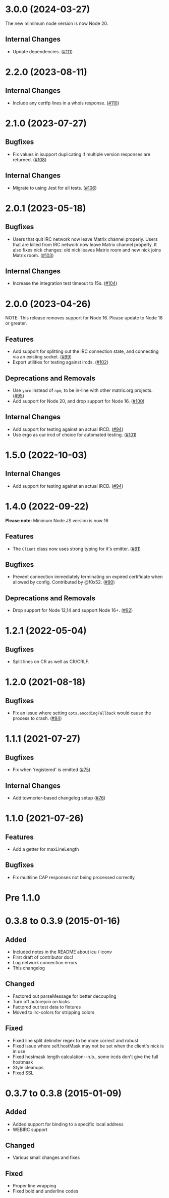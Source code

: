 3.0.0 (2024-03-27)
==================

The new mimimum node version is now Node 20.

Internal Changes
----------------

- Update dependencies. ([\#111](https://github.com/matrix-org/node-irc/issues/111))


2.2.0 (2023-08-11)
==================

Internal Changes
----------------

- Include any certfp lines in a whois response. ([\#110](https://github.com/matrix-org/node-irc/issues/110))


2.1.0 (2023-07-27)
==================

Bugfixes
--------

- Fix values in isupport duplicating if multiple version responses are returned. ([\#108](https://github.com/matrix-org/node-irc/issues/108))


Internal Changes
----------------

- Migrate to using Jest for all tests. ([\#106](https://github.com/matrix-org/node-irc/issues/106))


2.0.1 (2023-05-18)
==================

Bugfixes
--------

- Users that quit IRC network now leave Matrix channel properly.
  Users that are killed from IRC network now leave Matrix channel properly.
  It also fixes nick changes: old nick leaves Matrix room and new nick joins Matrix room. ([\#103](https://github.com/matrix-org/node-irc/issues/103))


Internal Changes
----------------

- Increase the integration test timeout to 15s. ([\#104](https://github.com/matrix-org/node-irc/issues/104))


2.0.0 (2023-04-26)
==================

NOTE: This release removes support for Node 16. Please update to Node 18 or greater.

Features
--------

- Add support for splitting out the IRC connection state, and connecting via an existing socket. ([\#99](https://github.com/matrix-org/node-irc/issues/99))
- Export utilities for testing against ircds. ([\#102](https://github.com/matrix-org/node-irc/issues/102))

Deprecations and Removals
-------------------------

- Use `yarn` instead of `npm`, to be in-line with other matrix.org projects. ([\#95](https://github.com/matrix-org/node-irc/issues/95))
- Add support for Node 20, and drop support for Node 16. ([\#100](https://github.com/matrix-org/node-irc/issues/100))


Internal Changes
----------------

- Add support for testing against an actual IRCD. ([\#94](https://github.com/matrix-org/node-irc/issues/94))
- Use ergo as our ircd of choice for automated testing. ([\#101](https://github.com/matrix-org/node-irc/issues/101))


1.5.0 (2022-10-03)
==================

Internal Changes
----------------

- Add support for testing against an actual IRCD. ([\#94](https://github.com/matrix-org/node-irc/issues/94))


1.4.0 (2022-09-22)
==================

**Please note:** Minimum Node.JS version is now 16

Features
--------

- The `Client` class now uses strong typing for it's emitter. ([\#91](https://github.com/matrix-org/node-irc/issues/91))


Bugfixes
--------

- Prevent connection immediately terminating on expired certificate when allowed by config. Contributed by @f0x52. ([\#90](https://github.com/matrix-org/node-irc/issues/90))


Deprecations and Removals
-------------------------

- Drop support for Node 12,14 and support Node 16+. ([\#92](https://github.com/matrix-org/node-irc/issues/92))


1.2.1 (2022-05-04)
===================

Bugfixes
--------

- Split lines on CR as well as CR/CRLF.

1.2.0 (2021-08-18)
===================

Bugfixes
--------

- Fix an issue where setting `opts.encodingFallback` would cause the process to crash. ([\#84](https://github.com/matrix-org/node-irc/issues/84))


1.1.1 (2021-07-27)
===================

Bugfixes
--------

- Fix when 'registered' is emitted ([\#75](https://github.com/matrix-org/node-irc/issues/75))


Internal Changes
----------------

- Add towncrier-based changelog setup ([\#76](https://github.com/matrix-org/node-irc/issues/76))

 1.1.0 (2021-07-26)
===================

Features
--------

 - Add a getter for maxLineLength

Bugfixes
--------

 - Fix multiline CAP responses not being processed correctly

 Pre 1.1.0
==========

# 0.3.8 to 0.3.9 (2015-01-16)
## Added
* Included notes in the README about icu / iconv
* First draft of contributor doc!
* Log network connection errors
* This changelog

## Changed
* Factored out parseMessage for better decoupling
* Turn off autorejoin on kicks
* Factored out test data to fixtures
* Moved to irc-colors for stripping colors

## Fixed
* Fixed line split delimiter regex to be more correct and robust
* Fixed issue where self.hostMask may not be set when the client's nick is in use
* Fixed hostmask length calculation--n.b., some ircds don't give the full hostmask
* Style cleanups
* Fixed SSL

# 0.3.7 to 0.3.8 (2015-01-09)
## Added
* Added support for binding to a specific local address
* WEBIRC support

## Changed
* Various small changes and fixes

## Fixed
* Proper line wrapping
* Fixed bold and underline codes
